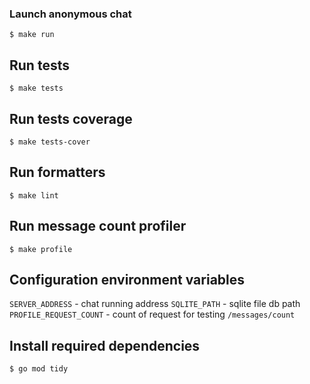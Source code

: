 ### Launch anonymous chat
```
$ make run
```
## Run tests
```
$ make tests
```
## Run tests coverage
```
$ make tests-cover
```
## Run formatters
```
$ make lint
```
## Run message count profiler
```
$ make profile
```
## Configuration environment variables
`SERVER_ADDRESS` - chat running address
`SQLITE_PATH` - sqlite file db path
`PROFILE_REQUEST_COUNT` - count of request for testing `/messages/count`

## Install required dependencies
```
$ go mod tidy
```